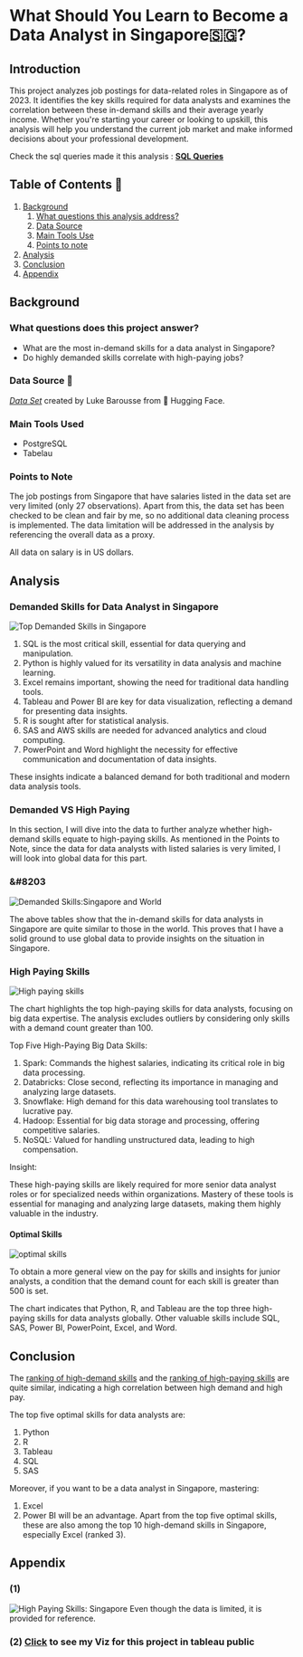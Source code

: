 # What Should You Learn to Become a Data Analyst in Singapore🇸🇬?

## Introduction

This project analyzes job postings for data-related roles in Singapore as of 2023. It identifies the key skills required for data analysts and examines the correlation between these in-demand skills and their average yearly income. Whether you're starting your career or looking to upskill, this analysis will help you understand the current job market and make informed decisions about your professional development.

Check the sql queries made it this analysis : [**SQL Queries**](/project_sql/)

## Table of Contents 📖

1. [Background](#background)
   1. [What questions this analysis address?](#what-question-this-analysis-address?)
   2. [Data Source](#data-source-)
   3. [Main Tools Use](#main-tools-used)
   4. [Points to note](#points-to-note)
2. [Analysis](#analysis)
3. [Conclusion](#conclusion)
4. [Appendix](#appendix)

## Background

### What questions does this project answer?

* What are the most in-demand skills for a data analyst in Singapore?
* Do highly demanded skills correlate with high-paying jobs?

### Data Source 📓

[*Data Set*](https://huggingface.co/datasets/lukebarousse/data_jobs/tree/main) created by Luke Barousse from 🤗 Hugging Face.

### Main Tools Used

* PostgreSQL
* Tabelau

### Points to Note

The job postings from Singapore that have salaries listed in the data set are very limited (only 27 observations). Apart from this, the data set has been checked to be clean and fair by me, so no additional data cleaning process is implemented. The data limitation will be addressed in the analysis by referencing the overall data as a proxy.

All data on salary is in US dollars.

## Analysis

### Demanded Skills for Data Analyst in Singapore

![Top Demanded Skills in Singapore](assets/top_10_sg.png)

1.	SQL is the most critical skill, essential for data querying and manipulation.
2.	Python is highly valued for its versatility in data analysis and machine learning.
3.	Excel remains important, showing the need for traditional data handling tools.
4.	Tableau and Power BI are key for data visualization, reflecting a demand for presenting data   insights.
5.	R is sought after for statistical analysis.
6.	SAS and AWS skills are needed for advanced analytics and cloud computing.
7.	PowerPoint and Word highlight the necessity for effective communication and documentation of data insights.

These insights indicate a balanced demand for both traditional and modern data analysis tools.


### Demanded VS High Paying

In this section, I will dive into the data to further analyze whether high-demand skills equate to high-paying skills. As mentioned in the Points to Note, since the data for data analysts with listed salaries is very limited, I will look into global data for this part.

### &#8203
![Demanded Skills:Singapore and World](assets/Demanded_skills.png)

The above tables show that the in-demand skills for data analysts in Singapore are quite similar to those in the world. This proves that I have a solid ground to use global data to provide insights on the situation in Singapore.

### High Paying Skills

![High paying skills](assets/skills_salary_condition1.png)

The chart highlights the top high-paying skills for data analysts, focusing on big data expertise. The analysis excludes outliers by considering only skills with a demand count greater than 100.

Top Five High-Paying Big Data Skills:

1.	Spark: Commands the highest salaries, indicating its critical role in big data processing.
2.	Databricks: Close second, reflecting its importance in managing and analyzing large datasets.
3.	Snowflake: High demand for this data warehousing tool translates to lucrative pay.
4.	Hadoop: Essential for big data storage and processing, offering competitive salaries.
5.	NoSQL: Valued for handling unstructured data, leading to high compensation.

Insight:

These high-paying skills are likely required for more senior data analyst roles or for specialized needs within organizations. Mastery of these tools is essential for managing and analyzing large datasets, making them highly valuable in the industry.

#### Optimal Skills

![optimal skills](assets/skills_salary_condition2.png)

To obtain a more general view on the pay for skills and insights for junior analysts, a condition that the demand count for each skill is greater than 500 is set.

The chart indicates that Python, R, and Tableau are the top three high-paying skills for data analysts globally. Other valuable skills include SQL, SAS, Power BI, PowerPoint, Excel, and Word.

## Conclusion

The [ranking of high-demand skills](#8203) and the [ranking of high-paying skills](#optimal-skills) are quite similar, indicating a high correlation between high demand and high pay.

The top five optimal skills for data analysts are:
1. Python
2. R
3. Tableau
4. SQL
5. SAS

Moreover, if you want to be a data analyst in Singapore, mastering:
1. Excel
2. Power BI
will be an advantage. Apart from the top five optimal skills, these are also among the top 10 high-demand skills in Singapore, especially Excel (ranked 3).


## Appendix

### (1)

![High Paying Skills: Singapore](assets/skills_salary_sg.png)
Even though the data is limited, it is provided for reference.

### (2) [Click](https://public.tableau.com/views/required_skills_for_data_analyst/top_10_sg?:language=en-US&:sid=&:redirect=auth&:display_count=n&:origin=viz_share_link) to see my Viz for this project in tableau public